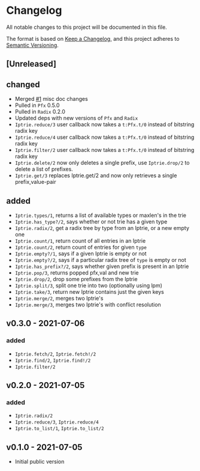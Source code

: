 # Changelog

All notable changes to this project will be documented in this file.

The format is based on [Keep a Changelog](https://keepachangelog.com/en/1.0.0/),
and this project adheres to [Semantic Versioning](https://semver.org/spec/v2.0.0.html).

## [Unreleased]

## changed
- Merged [#1](https://github.com/hertogp/iptrie/pull/1) misc doc changes
- Pulled in `Pfx` 0.5.0
- Pulled in `Radix` 0.2.0
- Updated deps with new versions of `Pfx` and `Radix`
- `Iptrie.reduce/3` user callback now takes a `t:Pfx.t/0` instead of bitstring radix key
- `Iptrie.reduce/4` user callback now takes a `t:Pfx.t/0` instead of bitstring radix key
- `Iptrie.filter/2` user callback now takes a `t:Pfx.t/0` instead of bitstring radix key
- `Iptrie.delete/2` now only deletes a single prefix, use `Iptrie.drop/2` to delete a list of prefixes.
- `Iptrie.get/3` replaces Iptrie.get/2 and now only retrieves a single prefix,value-pair

## added
- `Iptrie.types/1`, returns a list of available types or maxlen's in the trie
- `Iptrie.has_type?/2`, says whether or not trie has a given type
- `Iptrie.radix/2`, get a radix tree by type from an Iptrie, or a new empty one
- `Iptrie.count/1`, return count of all entries in an Iptrie
- `Iptrie.count/2`, return count of entries for given `type`
- `Iptrie.empty?/1`, says if a given Iptrie is empty or not
- `Iptrie.empty?/2`, says if a particular radix tree of `type` is empty or not
- `Iptrie.has_prefix?/2`, says whether given prefix is present in an Iptrie
- `Iptrie.pop/3`, returns popped pfx,val and new trie
- `Iptrie.drop/2`, drop some prefixes from the Iptrie
- `Iptrie.split/3`, split one trie into two (optionally using lpm)
- `Iptrie.take/3`, return new Iptrie contains just the given keys
- `Iptrie.merge/2`, merges two Iptrie's
- `Iptrie.merge/3`, merges two Iptrie's with conflict resolution


## v0.3.0 - 2021-07-06

### added
- `Iptrie.fetch/2`, `Iptrie.fetch!/2`
- `Iptrie.find/2`, `Iptrie.find!/2`
- `Iptrie.filter/2`

## v0.2.0 - 2021-07-05

### added
- `Iptrie.radix/2`
- `Iptrie.reduce/3`, `Iptrie.reduce/4`
- `Iptrie.to_list/1`, `Iptrie.to_list/2`

## v0.1.0 - 2021-07-05

- Initial public version

